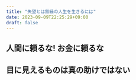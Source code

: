 ```yaml
---
title: "失望とは無縁の人生を生きるには"
date: 2023-09-09T22:25:29+09:00
draft: false
---
```


## 人間に頼るな! お金に頼るな

## 目に見えるものは真の助けではない
